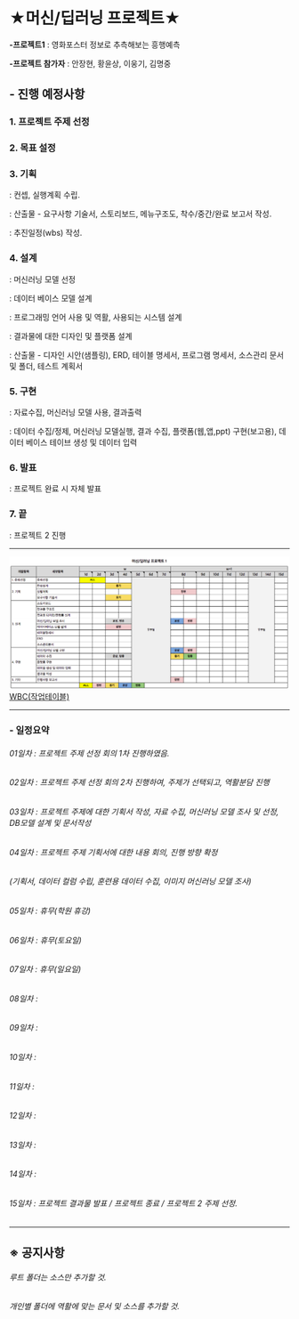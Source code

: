 ﻿★머신/딥러닝 프로젝트★
========================

__-프로젝트1__ : 영화포스터 정보로 추측해보는 흥행예측

__-프로젝트 참가자__ : 안장현, 황윤상, 이웅기, 김명중


## - 진행 예정사항

### 1. 프로젝트 주제 선정

### 2. 목표 설정 

### 3. 기획
 : 컨셉, 실행계획 수립.

 : 산출물 - 요구사항 기술서, 스토리보드, 메뉴구조도, 착수/중간/완료 보고서 작성.

 : 추진일정(wbs) 작성.

### 4. 설계
 : 머신러닝 모델 선정

 : 데이터 베이스 모델 설계

 : 프로그래밍 언어 사용 및 역활, 사용되는 시스템 설계

 : 결과물에 대한 디자인 및 플랫폼 설계 

 : 산출물 - 디자인 시안(샘플링), ERD, 테이블 명세서, 프로그램 명세서, 소스관리 문서 및 폴더, 테스트 계획서

### 5. 구현 
 : 자료수집, 머신러닝 모델 사용, 결과출력

 : 데이터 수집/정제, 머신러닝 모델실행, 결과 수집, 플랫폼(웹,앱,ppt) 구현(보고용), 데이터 베이스 테이브 생성 및 데이터 입력

### 6. 발표
 : 프로젝트 완료 시 자체 발표

### 7. 끝
 : 프로젝트 2 진행
***
![wbs](wbs.png)
[WBC(작업테이블)](https://docs.google.com/spreadsheets/d/1FERX-ZtqsSrEMwRJI8FLhWq9nbFUzfE75uOCy7pMZB4/edit#gid=0)
***
### - 일정요약

###### 01일차 : 프로젝트 주제 선정 회의 1차 진행하였음.
###### 02일차 : 프로젝트 주제 선정 회의 2차 진행하여, 주제가 선택되고, 역활분담 진행
###### 03일차 : 프로젝트 주제에 대한 기획서 작성, 자료 수집, 머신러닝 모델 조사 및 선정, DB모델 설계 및 문서작성
###### 04일차 : 프로젝트 주제 기획서에 대한 내용 회의, 진행 방향 확정
######          (기획서, 데이터 컬럼 수립, 훈련용 데이터 수집, 이미지 머신러닝 모델 조사)
###### 05일차 : 휴무(학원 휴강)
###### 06일차 : 휴무(토요일)
###### 07일차 : 휴무(일요일)
###### 08일차 :
###### 09일차 :
###### 10일차 :
###### 11일차 :
###### 12일차 :
###### 13일차 :
###### 14일차 :
###### 15일차 : 프로젝트 결과물 발표 / 프로젝트 종료 / 프로젝트 2 주제 선정.

***
## ※ 공지사항
###### 루트 폴더는 소스만 추가할 것.
###### 개인별 폴더에 역활에 맞는 문서 및 소스를 추가할 것.
